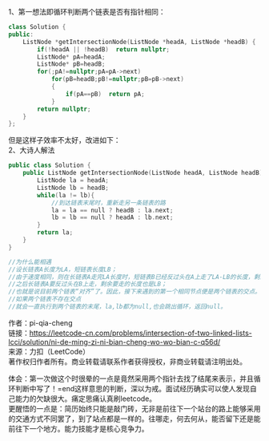 1、第一想法即循环判断两个链表是否有指针相同：  
```C++
class Solution {
public:
    ListNode *getIntersectionNode(ListNode *headA, ListNode *headB) {
        if(!headA || !headB)  return nullptr;
        ListNode* pA=headA;
        ListNode* pB=headB;
        for(;pA!=nullptr;pA=pA->next)
            for(pB=headB;pB!=nullptr;pB=pB->next)
            {
                if(pA==pB)  return pA;
            }
        return nullptr;
    }
};
```
但是这样子效率不太好，改进如下：  
2、大诗人解法  
```C++
public class Solution {
    public ListNode getIntersectionNode(ListNode headA, ListNode headB) {
        ListNode la = headA;
        ListNode lb = headB;
        while(la != lb){
            //到达链表末尾时，重新走另一条链表的路
            la = la == null ? headB : la.next;
            lb = lb == null ? headA : lb.next;
        }
        return la;
    }
}

//为什么能相遇
//设长链表A长度为LA，短链表长度LB；
//由于速度相同，则在长链表A走完LA长度时，短链表B已经反过头在A上走了LA-LB的长度，剩余要走的长度为LA-(LA-LB) = LB；
//之后长链表A要反过头在B上走，剩余要走的长度也是LB；
//也就是说目前两个链表“对齐”了。因此，接下来遇到的第一个相同节点便是两个链表的交点。
//如果两个链表不存在交点
//就会一直执行到两个链表的末尾，la,lb都为null,也会跳出循环，返回null。
```

作者：pi-qia-cheng  
链接：https://leetcode-cn.com/problems/intersection-of-two-linked-lists-lcci/solution/ni-de-ming-zi-ni-bian-cheng-wo-wo-bian-c-q56d/  
来源：力扣（LeetCode）  
著作权归作者所有。商业转载请联系作者获得授权，非商业转载请注明出处。    
  
  
  
体会：第一次做这个时很晕的一点是竟然采用两个指针去找了结尾来表示，并且循环判断中写了！=end这样意思的判断，深以为戒。面试经历确实可以使人发现自己能力的欠缺很大。痛定思痛认真刷leetcode。  
更醒悟的一点是：简历始终只能是敲门砖，无非是前往下一个站台的路上能够采用的交通方式不同罢了，到了站点都是一样的。往哪走，何去何从，能否留下还是能前往下一个地方。能力技能才是核心竞争力。  
